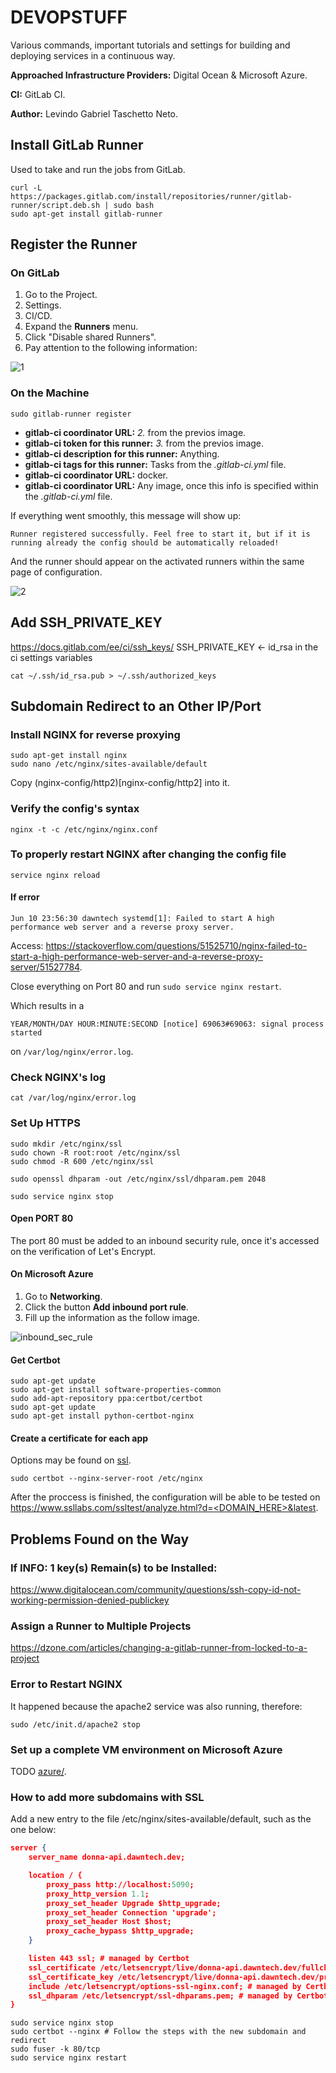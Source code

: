 # DEVOPSTUFF

Various commands, important tutorials and settings for building and deploying services in a continuous way.

**Approached Infrastructure Providers:** Digital Ocean & Microsoft Azure.

**CI:** GitLab CI.

**Author:** Levindo Gabriel Taschetto Neto.

## Install GitLab Runner
Used to take and run the jobs from GitLab.
```shell
curl -L https://packages.gitlab.com/install/repositories/runner/gitlab-runner/script.deb.sh | sudo bash
sudo apt-get install gitlab-runner
```

## Register the Runner
### On GitLab
1. Go to the Project.
2. Settings.
3. CI/CD.
4. Expand the **Runners** menu.
5. Click "Disable shared Runners".
6. Pay attention to the following information:

![1](resources/runners-setup.png)

### On the Machine
```shell
sudo gitlab-runner register
```
* **gitlab-ci coordinator URL:** *2.* from the previos image.
* **gitlab-ci token for this runner:** *3.* from the previos image.
* **gitlab-ci description for this runner:** Anything.
* **gitlab-ci tags for this runner:** Tasks from the *.gitlab-ci.yml* file.
* **gitlab-ci coordinator URL:** docker.
* **gitlab-ci coordinator URL:** Any image, once this info is specified within the *.gitlab-ci.yml* file.

If everything went smoothly, this message will show up:
```shell
Runner registered successfully. Feel free to start it, but if it is running already the config should be automatically reloaded!
```

And the runner should appear on the activated runners within the same page of configuration.

![2](resources/runners-setup2.png)

## Add SSH_PRIVATE_KEY
https://docs.gitlab.com/ee/ci/ssh_keys/
SSH_PRIVATE_KEY <- id_rsa in the ci settings variables
```shell
cat ~/.ssh/id_rsa.pub > ~/.ssh/authorized_keys
```

## Subdomain Redirect to an Other IP/Port
### Install NGINX for reverse proxying

```shell
sudo apt-get install nginx
sudo nano /etc/nginx/sites-available/default
```

Copy (nginx-config/http2)[nginx-config/http2] into it.

### Verify the config's syntax
```shell
nginx -t -c /etc/nginx/nginx.conf
```

### To properly restart NGINX after changing the config file
```shell
service nginx reload
```

#### If error
```
Jun 10 23:56:30 dawntech systemd[1]: Failed to start A high performance web server and a reverse proxy server.
```
Access: 
https://stackoverflow.com/questions/51525710/nginx-failed-to-start-a-high-performance-web-server-and-a-reverse-proxy-server/51527784.

Close everything on Port 80 and run `sudo service nginx restart`.

Which results in a
```log
YEAR/MONTH/DAY HOUR:MINUTE:SECOND [notice] 69063#69063: signal process started
```
on `/var/log/nginx/error.log`.

### Check NGINX's log
```shell
cat /var/log/nginx/error.log
```

### Set Up HTTPS

```shell
sudo mkdir /etc/nginx/ssl
sudo chown -R root:root /etc/nginx/ssl
sudo chmod -R 600 /etc/nginx/ssl

sudo openssl dhparam -out /etc/nginx/ssl/dhparam.pem 2048
```

```
sudo service nginx stop
```

#### Open PORT 80

The port 80 must be added to an inbound security rule, once it's accessed on the verification of Let's Encrypt.

#### On Microsoft Azure
1.  Go to **Networking**.
2.  Click the button **Add inbound port rule**.
3.  Fill up the information as the follow image.

![inbound_sec_rule](resources/inbound_sec_rule.png)

#### Get Certbot
```
sudo apt-get update
sudo apt-get install software-properties-common
sudo add-apt-repository ppa:certbot/certbot
sudo apt-get update
sudo apt-get install python-certbot-nginx
```

#### Create a certificate for each app

Options may be found on [ssl](ssl).
```
sudo certbot --nginx-server-root /etc/nginx
```

After the proccess is finished, the configuration will be able to be tested on [https://www.ssllabs.com/ssltest/analyze.html?d=<DOMAIN_HERE>&latest](https://www.ssllabs.com/ssltest/analyze.html?d=<DOMAIN_HERE>&latest).

## Problems Found on the Way


### If INFO: 1 key(s) Remain(s) to be Installed:
https://www.digitalocean.com/community/questions/ssh-copy-id-not-working-permission-denied-publickey

### Assign a Runner to Multiple Projects
https://dzone.com/articles/changing-a-gitlab-runner-from-locked-to-a-project

### Error to Restart NGINX

It happened because the apache2 service was also running, therefore:

```
sudo /etc/init.d/apache2 stop
```

### Set up a complete VM environment on Microsoft Azure

TODO
[azure/](azure/).

### How to add more subdomains with SSL
Add a new entry to the file /etc/nginx/sites-available/default, such as the one below:
```json
server {
    server_name donna-api.dawntech.dev;

    location / {
        proxy_pass http://localhost:5090;
        proxy_http_version 1.1;
        proxy_set_header Upgrade $http_upgrade;
        proxy_set_header Connection 'upgrade';
        proxy_set_header Host $host;
        proxy_cache_bypass $http_upgrade;
    }

    listen 443 ssl; # managed by Certbot
    ssl_certificate /etc/letsencrypt/live/donna-api.dawntech.dev/fullchain.pem; # managed by Certbot
    ssl_certificate_key /etc/letsencrypt/live/donna-api.dawntech.dev/privkey.pem; # managed by Certbot
    include /etc/letsencrypt/options-ssl-nginx.conf; # managed by Certbot
    ssl_dhparam /etc/letsencrypt/ssl-dhparams.pem; # managed by Certbot
}
```

```shell
sudo service nginx stop
sudo certbot --nginx # Follow the steps with the new subdomain and redirect
sudo fuser -k 80/tcp
sudo service nginx restart
```
